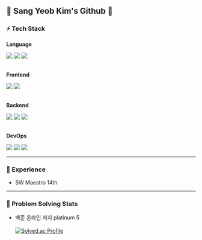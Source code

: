 <h2 align="left">🐾 Sang Yeob Kim's Github 🐾</h2>

<h3 align="left">⚡️ Tech Stack </h3>
<div align=left> 

  <p><strong>Language</strong></p>  
  <img src="https://img.shields.io/badge/c++-00599C?style=for-the-badge&logo=c%2B%2B&logoColor=white">
  <img src="https://img.shields.io/badge/javascript-F7DF1E?style=for-the-badge&logo=javascript&logoColor=black"> 
  <img src="https://img.shields.io/badge/TypeScript-3178C6?style=for-the-badge&logo=typescript&logoColor=white">
  <br/><br/>
  
  <p><strong>Frontend</strong></p>
  <img src="https://img.shields.io/badge/React.JS-61DAFB?style=for-the-badge&logo=react&logoColor=black">
  <img src="https://img.shields.io/badge/NEXT.JS-000000?style=for-the-badge&logo=nextdotjs&logoColor=white">
  <br/><br/>
  
  <p><strong>Backend</strong></p>
  <img src="https://img.shields.io/badge/Node.js-339933?style=for-the-badge&logo=node.js&logoColor=white">
  <img src="https://img.shields.io/badge/express-000000?style=for-the-badge&logo=express&logoColor=white">
  <img src="https://img.shields.io/badge/mysql-4479A1?style=for-the-badge&logo=mysql&logoColor=white"> 
  <br/><br/>
  
  <p><strong>DevOps</strong></p>
  <img src="https://img.shields.io/badge/AWS-232F3E?style=for-the-badge&logo=amazonaws&logoColor=white"> 
  <img src="https://img.shields.io/badge/githubactions-2B8CFF?style=for-the-badge&logo=githubactions&logoColor=white"> 
  <img src="https://img.shields.io/badge/docker-2668EF?style=for-the-badge&logo=docker&logoColor=white"> 
  

</div>

---

<h3 align="left">🚀 Experience </h3>

- SW Maestro 14th

---
 
<h3 align="left">📌 Problem Solving Stats </h3>

- 백준 온라인 저지 platinum 5<br/><br/>
  [![Solved.ac Profile](http://mazassumnida.wtf/api/v2/generate_badge?boj=yeobi_01)](https://solved.ac/yeobi_01/)

<!--
---

<h3 align="left">📌 Github Stats </h3>

![Anurag's GitHub stats](https://github-readme-stats.vercel.app/api?username=yeobi01&show_icons=true&theme=radical)<br/>
[![Top Langs](https://github-readme-stats.vercel.app/api/top-langs/?username=yeobi01&layout=compact)](https://github.com/anuraghazra/github-readme-stats) -->

<!--
### Hi there 👋
**yeobi01/yeobi01** is a ✨ _special_ ✨ repository because its `README.md` (this file) appears on your GitHub profile.

Here are some ideas to get you started:

- 🔭 I’m currently working on ...
- 🌱 I’m currently learning ...
- 👯 I’m looking to collaborate on ...
- 🤔 I’m looking for help with ...
- 💬 Ask me about ...
- 📫 How to reach me: ...
- 😄 Pronouns: ...
- ⚡ Fun fact: ...
-->
